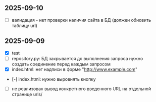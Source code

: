 ## 2025-09-10 
- [ ] валидация - нет проверки наличия сайта в БД (должен обновить таблицу url)
## 2025-09-09
- [x] test
- [ ] repository.py: БД закрывается до выполнения запроса нужно создать cоединение перед каждым запросом
- [x] index.html: нет надписи в форме "http://www.example.com"
- [-] index.html: нужно выровнять кнопку
- [ ] не реализован вывод конкретного введенного URL на отдельной странице urls/<id>
